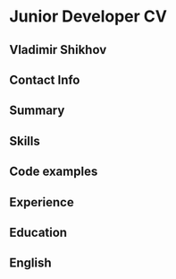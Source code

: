 # Junior Developer CV

## Vladimir Shikhov

## Contact Info

## Summary

## Skills

## Code examples

## Experience

## Education

## English